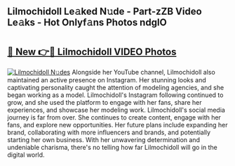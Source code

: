 ## Lilmochidoll Le𝚊ked N𝚞de - Part-zZB Video Le𝚊ks - Hot Onlyf𝚊ns Photos ndglO

# <h2><a href="http://ab85646.deff.icu/?id=Lilmochidoll">🔗 New 👉🔴 Lilmochidoll VIDEO Photos</a></h2>

[![Lilmochidoll N𝚞des](https://i.imgur.com/rIISA9y.gif)](http://ab85646.deff.icu/?id=Lilmochidoll)
Alongside her YouTube channel, Lilmochidoll also maintained an active presence on Instagram. Her stunning looks and captivating personality caught the attention of modeling agencies, and she began working as a model. Lilmochidoll's Instagram following continued to grow, and she used the platform to engage with her fans, share her experiences, and showcase her modeling work. Lilmochidoll's social media journey is far from over. She continues to create content, engage with her fans, and explore new opportunities. Her future plans include expanding her brand, collaborating with more influencers and brands, and potentially starting her own business. With her unwavering determination and undeniable charisma, there's no telling how far Lilmochidoll will go in the digital world.
